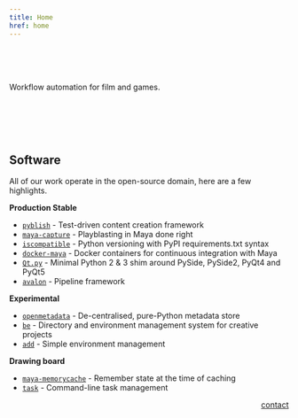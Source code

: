 ```yaml
---
title: Home
href: home
---
```


<br>
<br>
<br>

Workflow automation for film and games.

<br>
<br>
<br>
<br>

## Software

All of our work operate in the open-source domain, here are a few highlights.

**Production Stable**

- [`pyblish`](http://pyblish.com) - Test-driven content creation framework
- [`maya-capture`](https://github.com/abstractfactory/maya-capture) - Playblasting in Maya done right
- [`iscompatible`](https://github.com/mottosso/iscompatible) - Python versioning with PyPI requirements.txt syntax
- [`docker-maya`](https://github.com/mottosso/docker-maya) - Docker containers for continuous integration with Maya
- [`Qt.py`](https://github.com/mottosso/Qt.py) - Minimal Python 2 & 3 shim around PySide, PySide2, PyQt4 and PyQt5
- [`avalon`](https://getavalon.github.io) - Pipeline framework

**Experimental**

- [`openmetadata`](https://github.com/abstractfactory/openmetadata) - De-centralised, pure-Python metadata store
- [`be`](https://github.com/mottosso/be) - Directory and environment management system for creative projects
- [`add`](https://github.com/mottosso/add) - Simple environment management

**Drawing board**

- [`maya-memorycache`](https://github.com/mottosso/maya-memorycache/issues/1) - Remember state at the time of caching
- [`task`](https://github.com/mottosso/task/issues/1) - Command-line task management


<p style="text-align: right">
    <a
        href="mailto:marcus@abstractfactory.io">
            contact
    </a>
</p>

